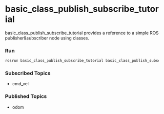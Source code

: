 # basic_class_publish_subscribe_tutorial

basic_class_publish_subscribe_tutorial provides a reference to a simple ROS publisher&subscriber node using classes.

### Run

```bash
rosrun basic_class_publish_subscribe_tutorial basic_class_publish_subscribe_node
```

### Subscribed Topics
- cmd_vel

### Published Topics
- odom
